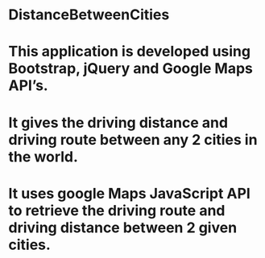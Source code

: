 # DistanceBetweenCities


# This application is developed using Bootstrap, jQuery and Google Maps API’s.
#	It gives the driving distance and driving route between any 2 cities in the world.
#	It uses google Maps JavaScript API to retrieve the driving route and driving distance between 2 given cities.
